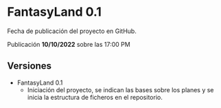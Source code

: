 # FantasyLand 0.1

Fecha de publicación del proyecto en GitHub.

Publicación **10/10/2022** sobre las 17:00 PM

## Versiones

* FantasyLand 0.1
    *  Iniciación del proyecto, se indican las bases sobre los planes y se inicia la estructura de ficheros en el repositorio.
